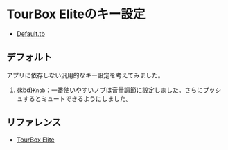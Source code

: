 # TourBox Eliteのキー設定

- [Default.tb](./Default.tb)

## デフォルト

アプリに依存しない汎用的なキー設定を考えてみました。

1. {kbd}`Knob`：一番使いやすいノブは音量調節に設定しました。さらにプッシュするとミュートできるようにしました。

## リファレンス

- [TourBox Elite](https://www.tourboxtech.com/jp/TourBoxElite-show.html)
